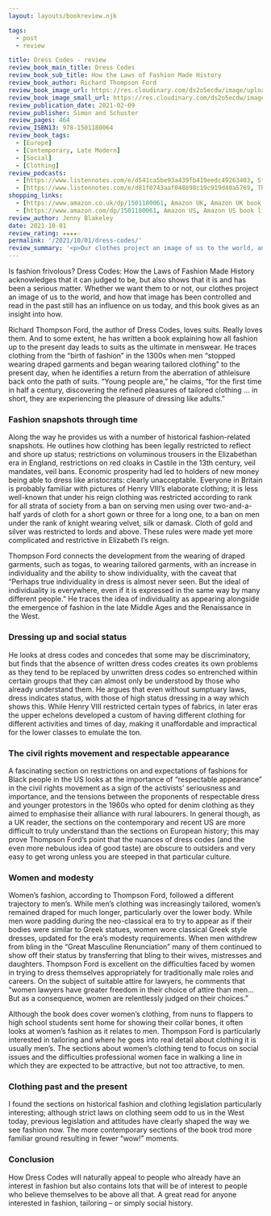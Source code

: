 ```yaml
---
layout: layouts/bookreview.njk

tags:
  - post
  - review

title: Dress Codes - review
review_book_main_title: Dress Codes
review_book_sub_title: How the Laws of Fashion Made History
review_book_author: Richard Thompson Ford
review_book_image_url: https://res.cloudinary.com/ds2o5ecdw/image/upload/acovers/1501180061.02._SCL_.jpg
review_book_image_small_url: https://res.cloudinary.com/ds2o5ecdw/image/upload/acovers/1501180061.02._SCM_.jpg
review_publication_date: 2021-02-09
review_publisher: Simon and Schuster
review_pages: 464
review_ISBN13: 978-1501180064
review_book_tags:
  - [Europe]
  - [Contemporary, Late Modern]
  - [Social]
  - [Clothing]
review_podcasts:
  - [https://www.listennotes.com/e/d541ca5be93a439fb419eedc49263403, Stanford Radio, What How We Dress Matters and Why with guest Richard Thompson Ford]
  - [https://www.listennotes.com/e/d81f0743aaf048898c19c919d40a5769, The World in Time / Lapham’s Quarterly, Episode 69 Richard Thompson Ford]
shopping_links:
  - [https://www.amazon.co.uk/dp/1501180061, Amazon UK, Amazon UK book link]
  - [https://www.amazon.com/dp/1501180061, Amazon US, Amazon US book link]
review_author: Jenny Blakeley
date: 2021-10-01
review_rating: ★★★★☆
permalink: '/2021/10/01/dress-codes/'
review_summary: '<p>Our clothes project an image of us to the world, and how that image has been controlled and read in the past still has an influence on us today. This book gives a fascinating insight into how.</p><p>A great read for anyone interested in fashion, tailoring – or simply social history.</p>'
---
```

Is fashion frivolous? Dress Codes: How the Laws of Fashion Made History acknowledges that it can judged to be, but also shows that it is and has been a serious matter. Whether we want them to or not, our clothes project an image of us to the world, and how that image has been controlled and read in the past still has an influence on us today, and this book gives as an insight into how.

Richard Thompson Ford, the author of Dress Codes, loves suits. Really loves them. And to some extent, he has written a book explaining how all fashion up to the present day leads to suits as the ultimate in menswear. He traces clothing from the “birth of fashion” in the 1300s when men “stopped wearing draped garments and began wearing tailored clothing” to the present day, when he identifies a return from the aberration of athleisure back onto the path of suits. “Young people are,” he claims, “for the first time in half a century, discovering the refined pleasures of tailored clothing … in short, they are experiencing the pleasure of dressing like adults.”

### Fashion snapshots through time

Along the way he provides us with a number of historical fashion-related snapshots. He outlines how clothing has been legally restricted to reflect and shore up status; restrictions on voluminous trousers in the Elizabethan era in England, restrictions on red cloaks in Castile in the 13th century, veil mandates, veil bans. Economic prosperity had led to holders of new money being able to dress like aristocrats: clearly unacceptable. Everyone in Britain is probably familiar with pictures of Henry VIII’s elaborate clothing; it is less well-known that under his reign clothing was restricted according to rank for all strata of society from a ban on serving men using over two-and-a-half yards of cloth for a short gown or three for a long one, to a ban on men under the rank of knight wearing velvet, silk or damask. Cloth of gold and silver was restricted to lords and above. These rules were made yet more complicated and restrictive in Elizabeth I’s reign.

Thompson Ford connects the development from the wearing of draped garments, such as togas, to wearing tailored garments, with an increase in individuality and the ability to show individuality, with the caveat that “Perhaps true individuality in dress is almost never seen. But the ideal of individuality is everywhere, even if it is expressed in the same way by many different people.” He traces the idea of individuality as appearing alongside the emergence of fashion in the late Middle Ages and the Renaissance in the West.

### Dressing up and social status

He looks at dress codes and concedes that some may be discriminatory, but finds that the absence of written dress codes creates its own problems as they tend to be replaced by unwritten dress codes so entrenched within certain groups that they can almost only be understood by those who already understand them. He argues that even without sumptuary laws, dress indicates status, with those of high status dressing in a way which shows this. While Henry VIII restricted certain types of fabrics, in later eras the upper echelons developed a custom of having different clothing for different activities and times of day, making it unaffordable and impractical for the lower classes to emulate the ton.

### The civil rights movement and respectable appearance

A fascinating section on restrictions on and expectations of fashions for Black people in the US looks at the importance of “respectable appearance” in the civil rights movement as a sign of the activists’ seriousness and importance, and the tensions between the proponents of respectable dress and younger protestors in the 1960s who opted for denim clothing as they aimed to emphasise their alliance with rural labourers. In general though, as a UK reader, the sections on the contemporary and recent US are more difficult to truly understand than the sections on European history; this may prove Thompson Ford’s point that the nuances of dress codes (and the even more nebulous idea of good taste) are obscure to outsiders and very easy to get wrong unless you are steeped in that particular culture.

### Women and modesty

Women’s fashion, according to Thompson Ford, followed a different trajectory to men’s. While men’s clothing was increasingly tailored, women’s remained draped for much longer, particularly over the lower body. While men wore padding during the neo-classical era to try to appear as if their bodies were similar to Greek statues, women wore classical Greek style dresses, updated for the era’s modesty requirements. When men withdrew from bling in the “Great Masculine Renunciation” many of them continued to show off their status by transferring that bling to their wives, mistresses and daughters. Thompson Ford is excellent on the difficulties faced by women in trying to dress themselves appropriately for traditionally male roles and careers. On the subject of suitable attire for lawyers, he comments that “women lawyers have greater freedom in their choice of attire than men… But as a consequence, women are relentlessly judged on their choices.”

Although the book does cover women’s clothing, from nuns to flappers to high school students sent home for showing their collar bones, it often looks at women’s fashion as it relates to men. Thompson Ford is particularly interested in tailoring and where he goes into real detail about clothing it is usually men’s. The sections about women’s clothing tend to focus on social issues and the difficulties professional women face in walking a line in which they are expected to be attractive, but not too attractive, to men.

### Clothing past and the present

I found the sections on historical fashion and clothing legislation particularly interesting; although strict laws on clothing seem odd to us in the West today, previous legislation and attitudes have clearly shaped the way we see fashion now. The more contemporary sections of the book trod more familiar ground resulting in fewer “wow!” moments.

### Conclusion

How Dress Codes will naturally appeal to people who already have an interest in fashion but also contains lots that will be of interest to people who believe themselves to be above all that. A great read for anyone interested in fashion, tailoring – or simply social history.
